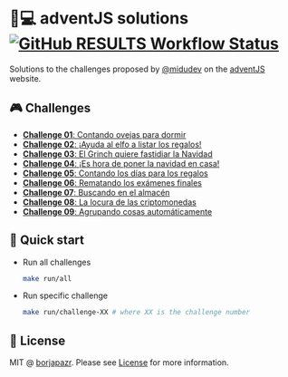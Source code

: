 # 🎅💻️ adventJS solutions [![GitHub RESULTS Workflow Status](https://img.shields.io/github/workflow/status/borjapazr/adventjs-solutions/RESULTS?style=flat-square&logo=github&label=RESULTS)](https://github.com/borjapazr/adventjs-solutions/actions)

Solutions to the challenges proposed by [@midudev](https://midu.dev/) on the [adventJS](https://adventjs.dev/) website.

## 🎮️ Challenges

- [**Challenge 01**: Contando ovejas para dormir](challenge-01)
- [**Challenge 02**: ¡Ayuda al elfo a listar los regalos!](challenge-02)
- [**Challenge 03**: El Grinch quiere fastidiar la Navidad](challenge-03)
- [**Challenge 04**: ¡Es hora de poner la navidad en casa!](challenge-04)
- [**Challenge 05**: Contando los días para los regalos](challenge-05)
- [**Challenge 06**: Rematando los exámenes finales](challenge-06)
- [**Challenge 07**: Buscando en el almacén](challenge-07)
- [**Challenge 08**: La locura de las criptomonedas](challenge-08)
- [**Challenge 09**: Agrupando cosas automáticamente](challenge-09)

## 🚀 Quick start

- Run all challenges

  ```bash
  make run/all
  ```

- Run specific challenge

  ```bash
  make run/challenge-XX # where XX is the challenge number
  ```

## 🚩 License

MIT @ [borjapazr](https://me.marsmachine.space). Please see [License](LICENSE) for more information.
